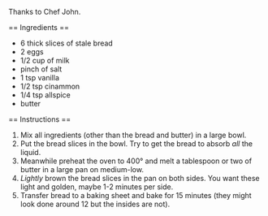 Thanks to Chef John.

== Ingredients ==

* 6 thick slices of stale bread
* 2 eggs
* 1/2 cup of milk
* pinch of salt
* 1 tsp vanilla
* 1/2 tsp cinammon
* 1/4 tsp allspice
* butter

== Instructions ==

1. Mix all ingredients (other than the bread and butter) in a large bowl.
2. Put the bread slices in the bowl. Try to get the bread to absorb *all* the
   liquid.
3. Meanwhile preheat the oven to 400° and melt a tablespoon or two of butter in
   a large pan on medium-low.
4. *Lightly* brown the bread slices in the pan on both sides. You want these
   light and golden, maybe 1-2 minutes per side.
5. Transfer bread to a baking sheet and bake for 15 minutes (they might look
   done around 12 but the insides are not).
